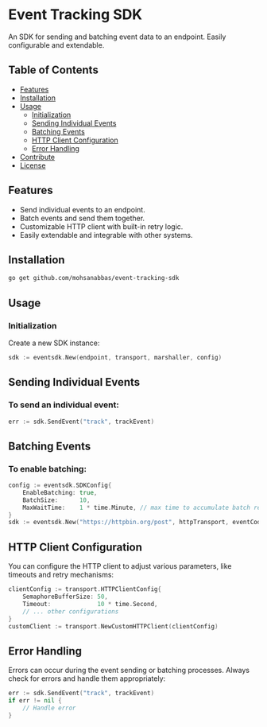 # Event Tracking SDK

An SDK for sending and batching event data to an endpoint. Easily configurable and extendable.

## Table of Contents

- [Features](#features)
- [Installation](#installation)
- [Usage](#usage)
    - [Initialization](#initialization)
    - [Sending Individual Events](#sending-individual-events)
    - [Batching Events](#batching-events)
    - [HTTP Client Configuration](#http-client-configuration)
    - [Error Handling](#error-handling)
- [Contribute](#contribute)
- [License](#license)

## Features

- Send individual events to an endpoint.
- Batch events and send them together.
- Customizable HTTP client with built-in retry logic.
- Easily extendable and integrable with other systems.

## Installation

```bash
go get github.com/mohsanabbas/event-tracking-sdk
```


## Usage

### Initialization

Create a new SDK instance:

```go
sdk := eventsdk.New(endpoint, transport, marshaller, config)
```
## Sending Individual Events
### To send an individual event:

```go
err := sdk.SendEvent("track", trackEvent)
```

## Batching Events
### To enable batching:
```go
config := eventsdk.SDKConfig{
    EnableBatching: true,
    BatchSize:      10,
    MaxWaitTime:    1 * time.Minute, // max time to accumulate batch requests before flush
}
sdk := eventsdk.New("https://httpbin.org/post", httpTransport, eventCodec, config)

```

## HTTP Client Configuration
You can configure the HTTP client to adjust various parameters, like timeouts and retry mechanisms:

```go
clientConfig := transport.HTTPClientConfig{
    SemaphoreBufferSize: 50,
    Timeout:             10 * time.Second,
    // ... other configurations
}
customClient := transport.NewCustomHTTPClient(clientConfig)

```

## Error Handling
Errors can occur during the event sending or batching processes. Always check for errors and handle them appropriately:

```go
err := sdk.SendEvent("track", trackEvent)
if err != nil {
    // Handle error
}

```